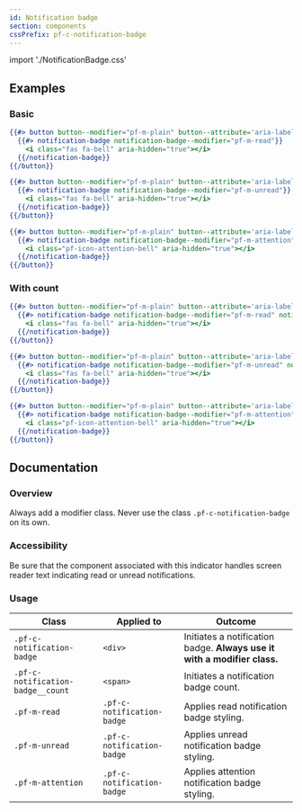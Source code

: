 ```yaml
---
id: Notification badge
section: components
cssPrefix: pf-c-notification-badge
---
```


import './NotificationBadge.css'

## Examples

### Basic

```hbs
{{#> button button--modifier="pf-m-plain" button--attribute='aria-label="Notifications"'}}
  {{#> notification-badge notification-badge--modifier="pf-m-read"}}
    <i class="fas fa-bell" aria-hidden="true"></i>
  {{/notification-badge}}
{{/button}}

{{#> button button--modifier="pf-m-plain" button--attribute='aria-label="Unread notifications"'}}
  {{#> notification-badge notification-badge--modifier="pf-m-unread"}}
    <i class="fas fa-bell" aria-hidden="true"></i>
  {{/notification-badge}}
{{/button}}

{{#> button button--modifier="pf-m-plain" button--attribute='aria-label="Attention notifications"'}}
  {{#> notification-badge notification-badge--modifier="pf-m-attention"}}
    <i class="pf-icon-attention-bell" aria-hidden="true"></i>
  {{/notification-badge}}
{{/button}}
```

### With count

```hbs
{{#> button button--modifier="pf-m-plain" button--attribute='aria-label="Notifications"'}}
  {{#> notification-badge notification-badge--modifier="pf-m-read" notification-badge--count="24"}}
    <i class="fas fa-bell" aria-hidden="true"></i>
  {{/notification-badge}}
{{/button}}

{{#> button button--modifier="pf-m-plain" button--attribute='aria-label="Unread notifications"'}}
  {{#> notification-badge notification-badge--modifier="pf-m-unread" notification-badge--count="25"}}
    <i class="fas fa-bell" aria-hidden="true"></i>
  {{/notification-badge}}
{{/button}}

{{#> button button--modifier="pf-m-plain" button--attribute='aria-label="Attention notifications"'}}
  {{#> notification-badge notification-badge--modifier="pf-m-attention" notification-badge--count="26"}}
    <i class="pf-icon-attention-bell" aria-hidden="true"></i>
  {{/notification-badge}}
{{/button}}
```

## Documentation

### Overview

Always add a modifier class. Never use the class `.pf-c-notification-badge` on its own.

### Accessibility

Be sure that the component associated with this indicator handles screen reader text indicating read or unread notifications.

### Usage

| Class | Applied to | Outcome |
| -- | -- | -- |
| `.pf-c-notification-badge` | `<div>` |  Initiates a notification badge. **Always use it with a modifier class.** |
| `.pf-c-notification-badge__count` | `<span>` |  Initiates a notification badge count. |
| `.pf-m-read` | `.pf-c-notification-badge` |  Applies read notification badge styling. |
| `.pf-m-unread` | `.pf-c-notification-badge` |  Applies unread notification badge styling. |
| `.pf-m-attention` | `.pf-c-notification-badge` |  Applies attention notification badge styling. |
